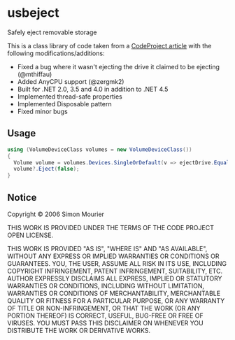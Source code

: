 # usbeject
Safely eject removable storage

This is a class library of code taken from a [CodeProject article](https://www.codeproject.com/Articles/13530/Eject-USB-disks-using-C)
with the following modifications/additions:

* Fixed a bug where it wasn't ejecting the drive it claimed to be ejecting (@mthiffau)
* Added AnyCPU support (@zergmk2)
* Built for .NET 2.0, 3.5 and 4.0 in addition to .NET 4.5
* Implemented thread-safe properties
* Implemented Disposable pattern
* Fixed minor bugs

## Usage

```csharp
using (VolumeDeviceClass volumes = new VolumeDeviceClass())
{
  Volume volume = volumes.Devices.SingleOrDefault(v => ejectDrive.Equals(v.LogicalDrive));
  volume?.Eject(false);
}
```

## Notice

Copyright © 2006 Simon Mourier

THIS WORK IS PROVIDED UNDER THE TERMS OF THE CODE PROJECT OPEN LICENSE.

THIS WORK IS PROVIDED "AS IS", "WHERE IS" AND "AS AVAILABLE", WITHOUT ANY EXPRESS OR IMPLIED WARRANTIES OR CONDITIONS OR GUARANTEES.
YOU, THE USER, ASSUME ALL RISK IN ITS USE, INCLUDING COPYRIGHT INFRINGEMENT, PATENT INFRINGEMENT, SUITABILITY, ETC.
AUTHOR EXPRESSLY DISCLAIMS ALL EXPRESS, IMPLIED OR STATUTORY WARRANTIES OR CONDITIONS, INCLUDING WITHOUT LIMITATION, WARRANTIES OR
CONDITIONS OF MERCHANTABILITY, MERCHANTABLE QUALITY OR FITNESS FOR A PARTICULAR PURPOSE, OR ANY WARRANTY OF TITLE OR NON-INFRINGEMENT,
OR THAT THE WORK (OR ANY PORTION THEREOF) IS CORRECT, USEFUL, BUG-FREE OR FREE OF VIRUSES. YOU MUST PASS THIS DISCLAIMER ON WHENEVER
YOU DISTRIBUTE THE WORK OR DERIVATIVE WORKS.
